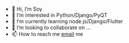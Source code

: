 - 👋 Hi, I’m Soy
- 👀 I’m interested in Python/Django/PyQT
- 🌱 I’m currently learning node.js/Django/Flutter
- 💞️ I’m looking to collaborate on ...
- 📫 How to reach me <a href='mailto:shinymoon77@hotmail.com'>email</a> me

<!---
sunikko/sunikko is a ✨ special ✨ repository because its `README.md` (this file) appears on your GitHub profile.
You can click the Preview link to take a look at your changes.
--->

